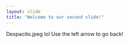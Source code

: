 ```yaml
---
layout: slide
title: "Welcome to our second slide!"
---
```

Despacito.jpeg lol
Use the left arrow to go back!
